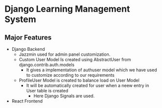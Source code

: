 # Django Learning Management System

## Major Features
- Django Backend
    - Jazzmin used for admin panel customization.
    - Custom User Model Is created using AbstractUser from django.contrib.auth.models
        - It gives a implementation of authuser model which we have used to customize according to our requirements
    - ProfileUser Model is created to balance load on User Model
        - It will be automatically created for user when a neew entry in User table is created
            - Here Django Signals are used.
- React Frontend